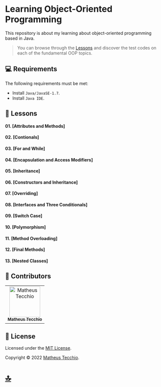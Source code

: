 # Learning Object-Oriented Programming
This repository is about my learning about object-oriented programming based in Java.

> You can browse through the [Lessons](./Lessons) and discover the test codes on each of the fundamental OOP topics.

## 💻 Requirements

The following requirements must be met:

* Install `Java/JavaSE-1.7`.
* Install `Java IDE`.







## 📖 Lessons
#### 01. [Attributes and Methods]
#### 02. [Contionals]
#### 03. [For and While]
#### 04. [Encapsulation and Access Modifiers]
#### 05. [Inheritance]
#### 06. [Constructors and Inheritance]
#### 07. [Overriding]
#### 08. [Interfaces and Three Conditionals]
#### 09. [Switch Case]
#### 10. [Polymorphism]
#### 11. [Method Overloading]
#### 12. [Final Methods]
#### 13. [Nested Classes]





## 📛 Contributors

<table>
  <tr>
    <td align="center">
      <a href="#">
        <img src="https://avatars.githubusercontent.com/u/52295230?v=4" width="100px;" alt="Matheus Tecchio"/><br>
        <sub>
          <b>Matheus Tecchio</b>
        </sub>
      </a>
    </td>
</table>
  
## 📝 License

Licensed under the  [MIT License](./LICENSE).

Copyright © 2022 [Matheus Tecchio](https://github.com/matheustecchio).

# [🔝](#Project-Name)<br>
